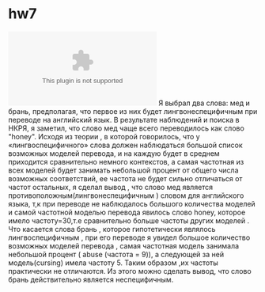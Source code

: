 # hw7
![](https://github.com/Dimon322/hw7/blob/master/%D0%9A%D0%BE%D1%80%D0%BD%D0%B8%D0%BB%D0%BE%D0%B2%20%D0%94%D0%BC%D0%B8%D1%82%D1%80%D0%B8%D0%B9%20%D0%A6%D0%93.xlsx)
Я выбрал два слова: мед и брань, предполагая, что первое из них будет лингвонеспецифичным при переводе на английский язык. В результате наблюдений и поиска в НКРЯ, я заметил, что слово мед чаще всего переводилось как слово "honey". Исходя из теории , в которой говорилось, что у «лингвоспецифичного» слова должен наблюдаться большой список возможных моделей перевода, и на каждую будет в среднем приходится сравнительно немного контекстов, а самая частотная из всех моделей будет занимать небольшой процент от общего числа возможных соответствий, ее частота не будет сильно отличаться от частот остальных, я сделал вывод , что слово мед является противоположным(лингвонеспецифичным ) словом для английского языка, т,к при переводе не наблюдалось большого количества моделей и самой частотной моделью перевода явилось слово honey, которое имело частоту=30,т.е сравнительно больше частоты других моделей . Что касается слова брань , которое гипотетически являлось лингвоспецифичным , при его переводе я увидел большое количество возможных моделей перевода , самая частотная модель занимала небольшой процент ( abuse (частота = 9)), а следующей за ней модель(cursing) имела частоту 5. Таким образом ,их частоты практически не отличаются. Из этого можно сделать вывод, что слово брань действительно является неспецифичным.
